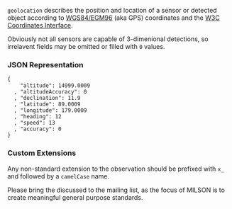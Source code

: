 `geolocation` describes the position and location of a sensor or detected object according to [WGS84/EGM96](http://en.wikipedia.org/wiki/World_Geodetic_System#A_new_World_Geodetic_System:_WGS_84) (aka GPS) coordinates 
and the [W3C Coordinates Interface](http://dev.w3.org/geo/api/spec-source.html#coordinates_interface).

Obviously not all sensors are capable of 3-dimenional detections, so irrelavent fields may be omitted or filled with `0` values.

### JSON Representation

    {
        "altitude": 14999.0009
      , "altitudeAccuracy": 0
      , "declination": 11.9
      , "latitude": 89.0009
      , "longitude": 179.0009
      , "heading": 12
      , "speed": 13
      , "accuracy": 0
    }

### Custom Extensions

Any non-standard extension to the observation should be prefixed with `x_` and followed by a `camelCase` name.

Please bring the discussed to the mailing list, as the focus of MILSON is to create meaningful general purpose standards.
